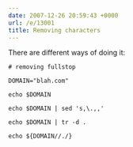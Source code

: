 ```yaml
---
date: 2007-12-26 20:59:43 +0000
url: /e/13001
title: Removing characters
---
```


There are different ways of doing it:

	# removing fullstop

	DOMAIN="blah.com"

	echo $DOMAIN

	echo $DOMAIN | sed 's,\.,,'

	echo $DOMAIN | tr -d .

	echo ${DOMAIN//./}
